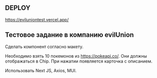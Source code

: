 ## DEPLOY

https://eviluniontest.vercel.app/

## Тестовое задание в компанию evilUnion

Сделать компонент согласно макету.

Необходимо взять 10 покемонов из https://pokeapi.co/. Они должны отображаться в Chip. 
При нажатии появляется карточка с описанием. 

Использовать Next JS, Axios, MUI.
